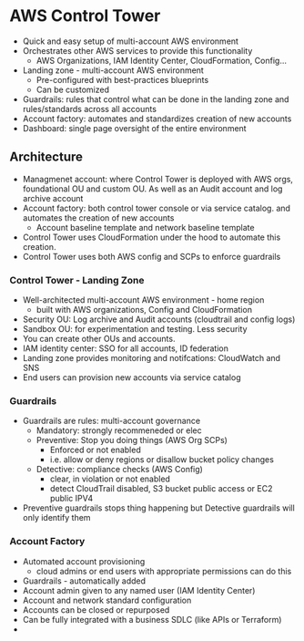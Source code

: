 # AWS Control Tower

- Quick and easy setup of multi-account AWS environment
- Orchestrates other AWS services to provide this functionality
  - AWS Organizations, IAM Identity Center, CloudFormation, Config...
- Landing zone - multi-account AWS environment
  - Pre-configured with best-practices blueprints
  - Can be customized
- Guardrails: rules that control what can be done in the landing zone and rules/standards across all accounts
- Account factory: automates and standardizes creation of new accounts
- Dashboard: single page oversight of the entire environment

## Architecture

- Managmenet account: where Control Tower is deployed with AWS orgs, foundational OU and custom OU. As well as an Audit account and log archive account
- Account factory: both control tower console or via service catalog. and automates the creation of new accounts
  - Account baseline template and network baseline template
- Control Tower uses CloudFormation under the hood to automate this creation. 
- Control Tower uses both AWS config and SCPs to enforce guardrails

### Control Tower - Landing Zone

- Well-architected multi-account AWS environment - home region
  - built with AWS organizations, Config and CloudFormation
- Security OU: Log archive and Audit accounts (cloudtrail and config logs)
- Sandbox OU: for experimentation and testing. Less security
- You can create other OUs and accounts.
- IAM identity center: SSO for all accounts, ID federation
- Landing zone provides monitoring and notifcations: CloudWatch and SNS
- End users can provision new accounts via service catalog

### Guardrails

- Guardrails are rules: multi-account governance
  - Mandatory: strongly recommeneded or elec
  - Preventive: Stop you doing things (AWS Org SCPs)
    - Enforced or not enabled
    - i.e. allow or deny regions or disallow bucket policy changes
  - Detective: compliance checks (AWS Config)
    - clear, in violation or not enabled
    - detect CloudTrail disabled, S3 bucket public access or EC2 public IPV4 
- Preventive guardrails stops thing happening but Detective guardrails will only identify them

### Account Factory

- Automated account provisioning
  - cloud admins or end users with appropriate permissions can do this
- Guardrails - automatically added
- Account admin given to any named user (IAM Identity Center)
- Account and network standard configuration
- Accounts can be closed or repurposed
- Can be fully integrated with a business SDLC (like APIs or Terraform)
- 
